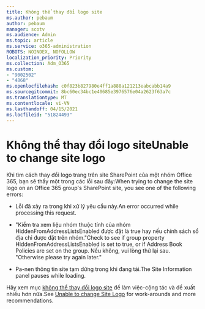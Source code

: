 ```yaml
---
title: Không thể thay đổi logo site
ms.author: pebaum
author: pebaum
manager: scotv
ms.audience: Admin
ms.topic: article
ms.service: o365-administration
ROBOTS: NOINDEX, NOFOLLOW
localization_priority: Priority
ms.collection: Adm_O365
ms.custom:
- "9002502"
- "4868"
ms.openlocfilehash: c0f823b827980e4ff1a888a121213eabcabb14a9
ms.sourcegitcommit: 8bc60ec34bc1e40685e3976576e04a2623f63a7c
ms.translationtype: MT
ms.contentlocale: vi-VN
ms.lasthandoff: 04/15/2021
ms.locfileid: "51824493"
---
```

# <a name="unable-to-change-site-logo"></a><span data-ttu-id="47233-102">Không thể thay đổi logo site</span><span class="sxs-lookup"><span data-stu-id="47233-102">Unable to change site logo</span></span>

<span data-ttu-id="47233-103">Khi tìm cách thay đổi logo trang trên site SharePoint của một nhóm Office 365, bạn sẽ thấy một trong các lỗi sau đây:</span><span class="sxs-lookup"><span data-stu-id="47233-103">When trying to change the site logo on an Office 365 group's SharePoint site, you see one of the following errors:</span></span>

- <span data-ttu-id="47233-104">Lỗi đã xảy ra trong khi xử lý yêu cầu này.</span><span class="sxs-lookup"><span data-stu-id="47233-104">An error occurred while processing this request.</span></span>

- <span data-ttu-id="47233-105">"Kiểm tra xem liệu nhóm thuộc tính của nhóm HiddenFromAddressListsEnabled được đặt là true hay nếu chính sách sổ địa chỉ được đặt trên nhóm.</span><span class="sxs-lookup"><span data-stu-id="47233-105">"Check to see if group property HiddenFromAddressListsEnabled is set to true, or if Address Book Policies are set on the group.</span></span> <span data-ttu-id="47233-106">Nếu không, vui lòng thử lại sau. "</span><span class="sxs-lookup"><span data-stu-id="47233-106">Otherwise please try again later."</span></span>

- <span data-ttu-id="47233-107">Pa-nen thông tin site tạm dừng trong khi đang tải.</span><span class="sxs-lookup"><span data-stu-id="47233-107">The Site Information panel pauses while loading.</span></span>

<span data-ttu-id="47233-108">Hãy xem mục [không thể thay đổi logo site](https://docs.microsoft.com/sharepoint/troubleshoot/sites/error-when-changing-o365-site-logo) để làm việc-cộng tác và đề xuất nhiều hơn nữa.</span><span class="sxs-lookup"><span data-stu-id="47233-108">See [Unable to change Site Logo](https://docs.microsoft.com/sharepoint/troubleshoot/sites/error-when-changing-o365-site-logo) for work-arounds and more recommendations.</span></span>
